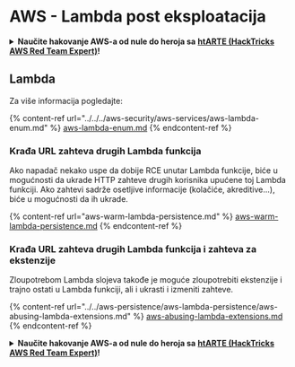 # AWS - Lambda post eksploatacija

<details>

<summary><strong>Naučite hakovanje AWS-a od nule do heroja sa</strong> <a href="https://training.hacktricks.xyz/courses/arte"><strong>htARTE (HackTricks AWS Red Team Expert)</strong></a><strong>!</strong></summary>

Drugi načini podrške HackTricks-u:

* Ako želite da vidite **vašu kompaniju oglašenu na HackTricks-u** ili **preuzmete HackTricks u PDF formatu** proverite [**SUBSCRIPTION PLANS**](https://github.com/sponsors/carlospolop)!
* Nabavite [**zvanični PEASS & HackTricks swag**](https://peass.creator-spring.com)
* Otkrijte [**The PEASS Family**](https://opensea.io/collection/the-peass-family), našu kolekciju ekskluzivnih [**NFT-ova**](https://opensea.io/collection/the-peass-family)
* **Pridružite se** 💬 [**Discord grupi**](https://discord.gg/hRep4RUj7f) ili [**telegram grupi**](https://t.me/peass) ili nas **pratite** na **Twitter-u** 🐦 [**@hacktricks_live**](https://twitter.com/hacktricks_live)**.**
* **Podelite svoje hakovanje trikove slanjem PR-ova na** [**HackTricks**](https://github.com/carlospolop/hacktricks) i [**HackTricks Cloud**](https://github.com/carlospolop/hacktricks-cloud) github repozitorijume.

</details>

## Lambda

Za više informacija pogledajte:

{% content-ref url="../../../aws-security/aws-services/aws-lambda-enum.md" %}
[aws-lambda-enum.md](../../../aws-security/aws-services/aws-lambda-enum.md)
{% endcontent-ref %}

### Krađa URL zahteva drugih Lambda funkcija

Ako napadač nekako uspe da dobije RCE unutar Lambda funkcije, biće u mogućnosti da ukrade HTTP zahteve drugih korisnika upućene toj Lambda funkciji. Ako zahtevi sadrže osetljive informacije (kolačiće, akreditive...), biće u mogućnosti da ih ukrade.

{% content-ref url="aws-warm-lambda-persistence.md" %}
[aws-warm-lambda-persistence.md](aws-warm-lambda-persistence.md)
{% endcontent-ref %}

### Krađa URL zahteva drugih Lambda funkcija i zahteva za ekstenzije

Zloupotrebom Lambda slojeva takođe je moguće zloupotrebiti ekstenzije i trajno ostati u Lambda funkciji, ali i ukrasti i izmeniti zahteve.

{% content-ref url="../../aws-persistence/aws-lambda-persistence/aws-abusing-lambda-extensions.md" %}
[aws-abusing-lambda-extensions.md](../../aws-persistence/aws-lambda-persistence/aws-abusing-lambda-extensions.md)
{% endcontent-ref %}

<details>

<summary><strong>Naučite hakovanje AWS-a od nule do heroja sa</strong> <a href="https://training.hacktricks.xyz/courses/arte"><strong>htARTE (HackTricks AWS Red Team Expert)</strong></a><strong>!</strong></summary>

Drugi načini podrške HackTricks-u:

* Ako želite da vidite **vašu kompaniju oglašenu na HackTricks-u** ili **preuzmete HackTricks u PDF formatu** proverite [**SUBSCRIPTION PLANS**](https://github.com/sponsors/carlospolop)!
* Nabavite [**zvanični PEASS & HackTricks swag**](https://peass.creator-spring.com)
* Otkrijte [**The PEASS Family**](https://opensea.io/collection/the-peass-family), našu kolekciju ekskluzivnih [**NFT-ova**](https://opensea.io/collection/the-peass-family)
* **Pridružite se** 💬 [**Discord grupi**](https://discord.gg/hRep4RUj7f) ili [**telegram grupi**](https://t.me/peass) ili nas **pratite** na **Twitter-u** 🐦 [**@hacktricks_live**](https://twitter.com/hacktricks_live)**.**
* **Podelite svoje hakovanje trikove slanjem PR-ova na** [**HackTricks**](https://github.com/carlospolop/hacktricks) i [**HackTricks Cloud**](https://github.com/carlospolop/hacktricks-cloud) github repozitorijume.

</details>
